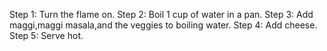 Step 1: Turn the flame on.
Step 2: Boil 1 cup of water in a pan.
Step 3: Add maggi,maggi  masala,and  the veggies to boiling water.
Step 4: Add cheese.
Step 5: Serve hot. 